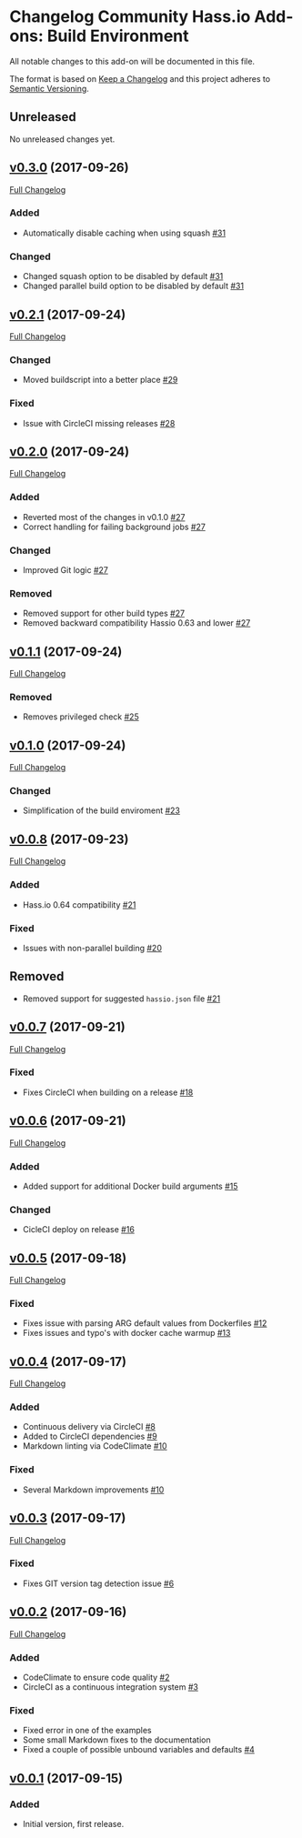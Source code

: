 # Changelog Community Hass.io Add-ons: Build Environment

All notable changes to this add-on will be documented in this file.

The format is based on [Keep a Changelog][keep-a-changelog]
and this project adheres to [Semantic Versioning][semantic-versioning].

## Unreleased

No unreleased changes yet.

## [v0.3.0][v0.3.0] (2017-09-26)

[Full Changelog][v0.2.1-v0.3.0]

### Added

- Automatically disable caching when using squash [#31][31]

### Changed

- Changed squash option to be disabled by default [#31][31]
- Changed parallel build option to be disabled by default [#31][31]

## [v0.2.1][v0.2.1] (2017-09-24)

[Full Changelog][v0.2.0-v0.2.1]

### Changed

- Moved buildscript into a better place [#29][29]

### Fixed

- Issue with CircleCI missing releases [#28][28]

## [v0.2.0][v0.2.0] (2017-09-24)

[Full Changelog][v0.1.1-v0.2.0]

### Added

- Reverted most of the changes in v0.1.0 [#27][27]
- Correct handling for failing background jobs [#27][27]

### Changed

- Improved Git logic [#27][27]

### Removed

- Removed support for other build types [#27][27]
- Removed backward compatibility Hassio 0.63 and lower [#27][27]

## [v0.1.1][v0.1.1] (2017-09-24)

[Full Changelog][v0.1.0-v0.1.1]

### Removed

- Removes privileged check [#25][25]

## [v0.1.0][v0.1.0] (2017-09-24)

[Full Changelog][v0.0.8-v0.1.0]

### Changed

- Simplification of the build enviroment [#23][23]

## [v0.0.8][v0.0.8] (2017-09-23)

[Full Changelog][v0.0.7-v0.0.8]

### Added

- Hass.io 0.64 compatibility [#21][21]

### Fixed

- Issues with non-parallel building [#20][20]

## Removed

- Removed support for suggested `hassio.json` file [#21][21]

## [v0.0.7][v0.0.7] (2017-09-21)

[Full Changelog][v0.0.6-v0.0.7]

### Fixed

- Fixes CircleCI when building on a release [#18][18]

## [v0.0.6][v0.0.6] (2017-09-21)

[Full Changelog][v0.0.5-v0.0.6]

### Added

- Added support for additional Docker build arguments [#15][15]

### Changed

- CicleCI deploy on release [#16][16]

## [v0.0.5][v0.0.5] (2017-09-18)

[Full Changelog][v0.0.4-v0.0.5]

### Fixed

- Fixes issue with parsing ARG default values from Dockerfiles [#12][12]
- Fixes issues and typo's with docker cache warmup [#13][13]

## [v0.0.4][v0.0.4] (2017-09-17)

[Full Changelog][v0.0.3-v0.0.4]

### Added

- Continuous delivery via CircleCI [#8][8]
- Added to CircleCI dependencies [#9][9]
- Markdown linting via CodeClimate [#10][10]

### Fixed

- Several Markdown improvements [#10][10]

## [v0.0.3][v0.0.3] (2017-09-17)

[Full Changelog][v0.0.2-v0.0.3]

### Fixed

- Fixes GIT version tag detection issue [#6][6]

## [v0.0.2][v0.0.2] (2017-09-16)

[Full Changelog][v0.0.1-v0.0.2]

### Added

- CodeClimate to ensure code quality [#2][2]
- CircleCI as a continuous integration system [#3][3]

### Fixed

- Fixed error in one of the examples
- Some small Markdown fixes to the documentation
- Fixed a couple of possible unbound variables and defaults [#4][4]

## [v0.0.1] (2017-09-15)

### Added

- Initial version, first release.

[10]: https://github.com/hassio-addons/build-env/pull/10
[12]: https://github.com/hassio-addons/build-env/pull/12
[13]: https://github.com/hassio-addons/build-env/pull/13
[15]: https://github.com/hassio-addons/build-env/pull/15
[16]: https://github.com/hassio-addons/build-env/pull/16
[18]: https://github.com/hassio-addons/build-env/pull/18
[2]: https://github.com/hassio-addons/build-env/pull/2
[20]: https://github.com/hassio-addons/build-env/pull/20
[21]: https://github.com/hassio-addons/build-env/pull/21
[23]: https://github.com/hassio-addons/build-env/pull/23
[25]: https://github.com/hassio-addons/build-env/pull/25
[27]: https://github.com/hassio-addons/build-env/pull/27
[28]: https://github.com/hassio-addons/build-env/pull/28
[29]: https://github.com/hassio-addons/build-env/pull/29
[3]: https://github.com/hassio-addons/build-env/pull/3
[31]: https://github.com/hassio-addons/build-env/pull/31
[4]: https://github.com/hassio-addons/build-env/pull/4
[6]: https://github.com/hassio-addons/build-env/pull/6
[8]: https://github.com/hassio-addons/build-env/pull/8
[9]: https://github.com/hassio-addons/build-env/pull/9
[keep-a-changelog]: http://keepachangelog.com/en/1.0.0/
[semantic-versioning]: http://semver.org/spec/v2.0.0.html
[v0.0.1-v0.0.2]: https://github.com/hassio-addons/build-env/compare/v0.0.1...v0.0.2
[v0.0.1]: https://github.com/hassio-addons/build-env/tree/v0.0.1
[v0.0.2-v0.0.3]: https://github.com/hassio-addons/build-env/compare/v0.0.2...v0.0.3
[v0.0.2]: https://github.com/hassio-addons/build-env/tree/v0.0.2
[v0.0.3-v0.0.4]: https://github.com/hassio-addons/build-env/compare/v0.0.3...v0.0.4
[v0.0.3]: https://github.com/hassio-addons/build-env/tree/v0.0.3
[v0.0.4-v0.0.5]: https://github.com/hassio-addons/build-env/compare/v0.0.4...v0.0.5
[v0.0.4]: https://github.com/hassio-addons/build-env/tree/v0.0.4
[v0.0.5-v0.0.6]: https://github.com/hassio-addons/build-env/compare/v0.0.5...v0.0.6
[v0.0.5]: https://github.com/hassio-addons/build-env/tree/v0.0.5
[v0.0.6-v0.0.7]: https://github.com/hassio-addons/build-env/compare/v0.0.6...v0.0.7
[v0.0.6]: https://github.com/hassio-addons/build-env/tree/v0.0.6
[v0.0.7-v0.0.8]: https://github.com/hassio-addons/build-env/compare/v0.0.7...v0.0.8
[v0.0.7]: https://github.com/hassio-addons/build-env/tree/v0.0.7
[v0.0.8-v0.1.0]: https://github.com/hassio-addons/build-env/compare/v0.0.8...v0.1.0
[v0.0.8]: https://github.com/hassio-addons/build-env/tree/v0.0.8
[v0.1.0-v0.1.1]: https://github.com/hassio-addons/build-env/compare/v0.1.0...v0.1.1
[v0.1.0]: https://github.com/hassio-addons/build-env/tree/v0.1.0
[v0.1.1-v0.2.0]: https://github.com/hassio-addons/build-env/compare/v0.1.1...v0.2.0
[v0.1.1]: https://github.com/hassio-addons/build-env/tree/v0.1.1
[v0.2.0-v0.2.1]: https://github.com/hassio-addons/build-env/compare/v0.2.0...v0.2.1
[v0.2.0]: https://github.com/hassio-addons/build-env/tree/v0.2.0
[v0.2.1-v0.3.0]: https://github.com/hassio-addons/build-env/compare/v0.2.1...v0.3.0
[v0.2.1]: https://github.com/hassio-addons/build-env/tree/v0.2.1
[v0.3.0]: https://github.com/hassio-addons/build-env/tree/v0.3.0
